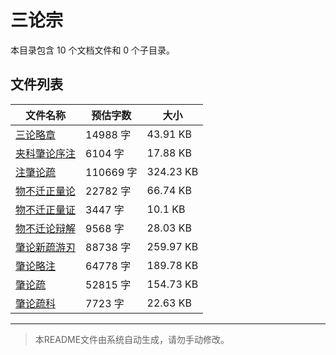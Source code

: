 # 三论宗

本目录包含 10 个文档文件和 0 个子目录。

## 文件列表

| 文件名称 | 预估字数 | 大小 |
|---------|---------|------|
| [三论略章](佛藏/续藏经/中国撰述/诸宗著述部/三论宗/三论略章.md) | 14988 字 | 43.91 KB |
| [夹科肇论序注](佛藏/续藏经/中国撰述/诸宗著述部/三论宗/夹科肇论序注.md) | 6104 字 | 17.88 KB |
| [注肇论疏](佛藏/续藏经/中国撰述/诸宗著述部/三论宗/注肇论疏.md) | 110669 字 | 324.23 KB |
| [物不迁正量论](佛藏/续藏经/中国撰述/诸宗著述部/三论宗/物不迁正量论.md) | 22782 字 | 66.74 KB |
| [物不迁正量证](佛藏/续藏经/中国撰述/诸宗著述部/三论宗/物不迁正量证.md) | 3447 字 | 10.1 KB |
| [物不迁论辩解](佛藏/续藏经/中国撰述/诸宗著述部/三论宗/物不迁论辩解.md) | 9568 字 | 28.03 KB |
| [肇论新疏游刃](佛藏/续藏经/中国撰述/诸宗著述部/三论宗/肇论新疏游刃.md) | 88738 字 | 259.97 KB |
| [肇论略注](佛藏/续藏经/中国撰述/诸宗著述部/三论宗/肇论略注.md) | 64778 字 | 189.78 KB |
| [肇论疏](佛藏/续藏经/中国撰述/诸宗著述部/三论宗/肇论疏.md) | 52815 字 | 154.73 KB |
| [肇论疏科](佛藏/续藏经/中国撰述/诸宗著述部/三论宗/肇论疏科.md) | 7723 字 | 22.63 KB |

---

> 本README文件由系统自动生成，请勿手动修改。
